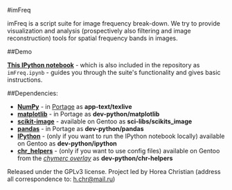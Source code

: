 #imFreq

imFreq is a script suite for image frequency break-down.
We try to provide visualization and analysis (prospectively also filtering and image reconstruction) tools for spatial frequency bands in images.

##Demo

[**This IPython notebook**](http://nbviewer.ipython.org/urls/raw2.github.com/TheChymera/imFreq/master/imFreq.ipynb?create=1) - which is also included in the repository as ```imFreq.ipynb``` - guides you through the suite's functionality and gives basic instructions.

##Dependencies:

* **[NumPy](https://en.wikipedia.org/wiki/Numpy)** - in [Portage](http://en.wikipedia.org/wiki/Portage_(software)) as **app-text/texlive**
* **[matplotlib](https://en.wikipedia.org/wiki/Matplotlib)** - in Portage as **dev-python/matplotlib**
* **[scikit-image](http://scikit-image.org/)** - available on Gentoo as **sci-libs/scikits_image**
* **[pandas](https://en.wikipedia.org/wiki/Pandas_(software))** - in Portage as **dev-python/pandas**
* **[IPython](https://en.wikipedia.org/wiki/Ipython)** - (only if you want to run the IPython notebook locally) available on Gentoo as **dev-python/ipython**
* **[chr_helpers](https://github.com/TheChymera/chr-helper)** - (only if you want to use config files) available on Gentoo from the *[chymerc overlay](https://github.com/TheChymera/chymeric)* as  **dev-python/chr-helpers**

Released under the GPLv3 license.
Project led by Horea Christian (address all correspondence to: h.chr@mail.ru)
